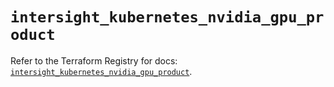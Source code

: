# `intersight_kubernetes_nvidia_gpu_product`

Refer to the Terraform Registry for docs: [`intersight_kubernetes_nvidia_gpu_product`](https://registry.terraform.io/providers/ciscodevnet/intersight/1.0.71/docs/resources/kubernetes_nvidia_gpu_product).
